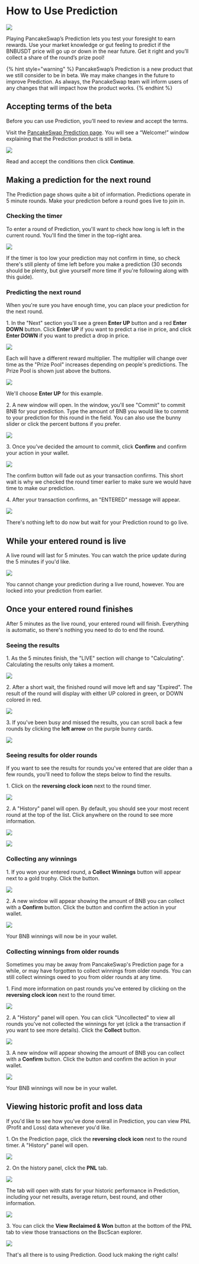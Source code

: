 # How to Use Prediction

![](../../.gitbook/assets/how-to-porediction-header.png)

Playing PancakeSwap’s Prediction lets you test your foresight to earn rewards. Use your market knowledge or gut feeling to predict if the BNBUSDT price will go up or down in the near future. Get it right and you’ll collect a share of the round’s prize pool!

{% hint style="warning" %}
PancakeSwap’s Prediction is a new product that we still consider to be in beta. We may make changes in the future to improve Prediction. As always, the PancakeSwap team will inform users of any changes that will impact how the product works.
{% endhint %}

## Accepting terms of the beta

Before you can use Prediction, you’ll need to review and accept the terms.

Visit the [PancakeSwap Prediction page](https://pancakeswap.finance/prediction). You will see a “Welcome!” window explaining that the Prediction product is still in beta.

![](https://lh4.googleusercontent.com/GA0nTC9\_fGjLP2Bt0u7f1VV9Dj4BCHAmqlLSwwQPWTQzDOcKu1ZBqjVzYQOIalerZUac\_oBk2FYggw1-JpuTIQ4XPga7ZfUVPXOOikEySeYi4O-xr1O4XQFOVw8zilyRCfGkuXeO)

Read and accept the conditions then click **Continue**.

## Making a prediction for the next round

The Prediction page shows quite a bit of information. Predictions operate in 5 minute rounds. Make your prediction before a round goes live to join in.

### Checking the timer

To enter a round of Prediction, you'll want to check how long is left in the current round. You'll find the timer in the top-right area.

![](<../../.gitbook/assets/image (41).png>)

If the timer is too low your prediction may not confirm in time, so check there's still plenty of time left before you make a prediction (30 seconds should be plenty, but give yourself more time if you're following along with this guide).

### Predicting the next round

When you're sure you have enough time, you can place your prediction for the next round.

1\. In the "Next" section you'll see a green **Enter UP** button and a red **Enter DOWN** button. Click **Enter UP** if you want to predict a rise in price, and click **Enter DOWN** if you want to predict a drop in price.

![](<../../.gitbook/assets/image (43).png>)

Each will have a different reward multiplier. The multiplier will change over time as the "Prize Pool" increases depending on people's predictions. The Prize Pool is shown just above the buttons.

![](<../../.gitbook/assets/image (45).png>)

We'll choose **Enter UP** for this example.

2\. A new window will open. In the window, you'll see "Commit" to commit BNB for your prediction. Type the amount of BNB you would like to commit to your prediction for this round in the field. You can also use the bunny slider or click the percent buttons if you prefer.

![](<../../.gitbook/assets/image (44).png>)

3\. Once you've decided the amount to commit, click **Confirm** and confirm your action in your wallet.

![](<../../.gitbook/assets/image (46).png>)

The confirm button will fade out as your transaction confirms. This short wait is why we checked the round timer earlier to make sure we would have time to make our prediction.

4\. After your transaction confirms, an "ENTERED" message will appear.

![](<../../.gitbook/assets/image (47).png>)

There's nothing left to do now but wait for your Prediction round to go live.

## While your entered round is live

A live round will last for 5 minutes. You can watch the price update during the 5 minutes if you'd like.

![](<../../.gitbook/assets/image (48).png>)

You cannot change your prediction during a live round, however. You are locked into your prediction from earlier.

## Once your entered round finishes

After 5 minutes as the live round, your entered round will finish. Everything is automatic, so there's nothing you need to do to end the round.

### Seeing the results

1\. As the 5 minutes finish, the "LIVE" section will change to "Calculating". Calculating the results only takes a moment.

![](<../../.gitbook/assets/image (49).png>)

2\. After a short wait, the finished round will move left and say "Expired". The result of the round will display with either UP colored in green, or DOWN colored in red.

![](<../../.gitbook/assets/image (51).png>)

3\. If you've been busy and missed the results, you can scroll back a few rounds by clicking the **left arrow** on the purple bunny cards.

![](<../../.gitbook/assets/image (53).png>)

### Seeing results for older rounds

If you want to see the results for rounds you've entered that are older than a few rounds, you'll need to follow the steps below to find the results.

1\. Click on the **reversing clock icon** next to the round timer.

![](<../../.gitbook/assets/image (54).png>)

2\. A "History" panel will open. By default, you should see your most recent round at the top of the list. Click anywhere on the round to see more information.

![](<../../.gitbook/assets/image (56).png>)

![](<../../.gitbook/assets/image (57).png>)

### Collecting any winnings

1\. If you won your entered round, a **Collect Winnings** button will appear next to a gold trophy. Click the button.

![](<../../.gitbook/assets/image (50).png>)

2\. A new window will appear showing the amount of BNB you can collect with a **Confirm** button. Click the button and confirm the action in your wallet.

![](<../../.gitbook/assets/image (52).png>)

Your BNB winnings will now be in your wallet.

### Collecting winnings from older rounds

Sometimes you may be away from PancakeSwap's Prediction page for a while, or may have forgotten to collect winnings from older rounds. You can still collect winnings owed to you from older rounds at any time.

1\. Find more information on past rounds you've entered by clicking on the **reversing clock icon** next to the round timer.

![](<../../.gitbook/assets/image (54).png>)

2\. A "History" panel will open. You can click "Uncollected" to view all rounds you've not collected the winnings for yet (click a the transaction if you want to see more details). Click the **Collect** button.

![](<../../.gitbook/assets/image (61).png>)

3\. A new window will appear showing the amount of BNB you can collect with a **Confirm** button. Click the button and confirm the action in your wallet.

![](<../../.gitbook/assets/image (52).png>)

Your BNB winnings will now be in your wallet.

## Viewing historic profit and loss data

If you'd like to see how you've done overall in Prediction, you can view PNL (Profit and Loss) data whenever you'd like.

1\. On the Prediction page, click the **reversing clock icon** next to the round timer. A "History" panel will open.

![](<../../.gitbook/assets/image (54).png>)

2\. On the history panel, click the **PNL** tab.

![](<../../.gitbook/assets/image (62).png>)

The tab will open with stats for your historic performance in Prediction, including your net results, average return, best round, and other information.

![](<../../.gitbook/assets/image (64).png>)

3\. You can click the **View Reclaimed & Won** button at the bottom of the PNL tab to view those transactions on the BscScan explorer.

![](<../../.gitbook/assets/image (63).png>)

That's all there is to using Prediction. Good luck making the right calls!



&#x20;
